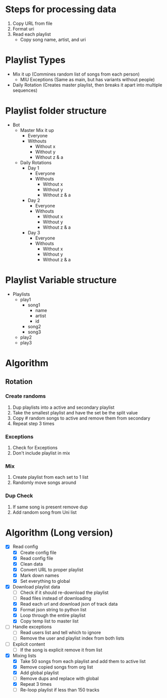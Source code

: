 # Steps for processing data

1. Copy URL from file
2. Format uri
3. Read each playlist
   - Copy song name, artist, and uri


# Playlist Types
- Mix it up (Commines random list of songs from each person)
  - MIU Exceptions (Same as main, but has variants without people)
- Daily Rotation (Creates master playlist, then breaks it apart into multiple sequences)

# Playlist folder structure
- Bot
  - Master Mix it up
    - Everyone
    - Withouts
      - Without x
      - Without y
      - Without z & a
  - Daily Rotations
    - Day 1
      - Everyone
      - Withouts
        - Without x
        - Without y
        - Without z & a
    - Day 2
      - Everyone
      - Withouts
        - Without x
        - Without y
        - Without z & a
    - Day 3
      - Everyone
      - Withouts
        - Without x
        - Without y
        - Without z & a


# Playlist Variable structure
- Playlists
  - play1
    - song1
      - name
      - artist
      - id
    - song2
    - song3
  - play2
  - play3

# Algorithm

## Rotation

### Create randoms
1. Dup playlists into a active and secondary playlist
2. Take the smallest playlist and have the set be the split value
3. Copy # random songs to active and remove them from secondary
4. Repeat step 3 times

### Exceptions
1. Check for Exceptions
2. Don't include playlist in mix

### Mix
1. Create playlist from each set to 1 list
2. Randomly move songs around

### Dup Check
1. If same song is present remove dup
2. Add random song from Uni list

# Algorithm (Long version)
- [X] Read config
  - [X] Create config file
  - [X] Read config file
  - [X] Clean data
  - [X] Convert URL to proper playlist
  - [X] Mark down names
  - [X] Set everything to global
- [X] Download playlist data
  - [ ] Check if it should re-download the playlist
  - [ ] Read files instead of downloading
  - [X] Read each url and download json of track data
  - [X] Format json string to python list
  - [X] Loop through the entire playlist
  - [X] Copy temp list to master list
- [ ] Handle exceptions
  - [ ] Read users list and tell which to ignore
  - [ ] Remove the user and playlist index from both lists
- [ ] Explicit content
  - [ ] If the song is explicit remove it from list
- [X] Mixing lists
  - [X] Take 50 songs from each playlist and add them to active list
  - [X] Remove copied songs from org list
  - [X] Add global playlist
  - [ ] Remove dups and replace with global
  - [X] Repeat 3 times
  - [ ] Re-loop playlist if less than 150 tracks
